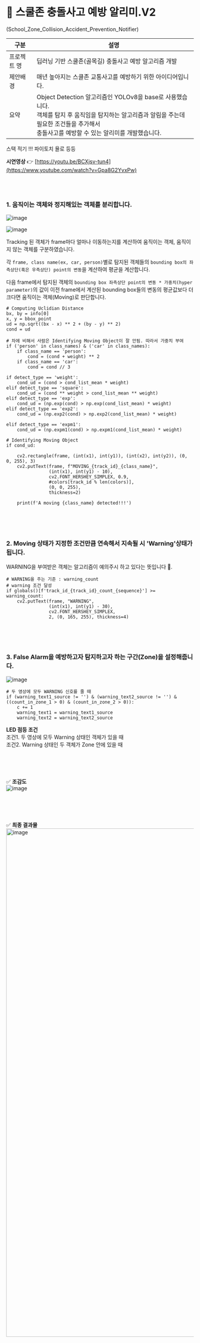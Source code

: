 # 🚸 스쿨존 충돌사고 예방 알리미.V2  
(School_Zone_Collision_Accident_Prevention_Notifier)
      
|구분|설명|
|------|---|
|프로젝트 명|딥러닝 기반 스쿨존(골목길) 충돌사고 예방 알고리즘 개발|
|제안배경|매년 높아지는 스쿨존 교통사고를 예방하기 위한 아이디어입니다.|
|요약|Object Detection 알고리즘인 YOLOv8을 base로 사용했습니다.<br>객체를 탐지 후 움직임을 탐지하는 알고리즘과 알림을 주는데 필요한 조건들을 추가해서<br>충돌사고를 예방할 수 있는 알리미를 개발했습니다.|

스택 적기 !!! 파이토치 욜로 등등

**시연영상**  👉 [https://youtu.be/BCXjsv-tun4](https://www.youtube.com/watch?v=Gpa8G2YvxPw)

<br/>
<br/>

### **1. 움직이는 객체와 정지해있는 객체를 분리합니다.**   
![image](https://github.com/CodeofO/School_Zone_V2/assets/99871109/bce880f8-0e7a-45ca-9d4f-32eaccdfea74)

![image](https://github.com/CodeofO/2023_06_V2_School_Zone_Collision_Accident_Prevention_Notifier/assets/99871109/66b20d8d-6d3f-4242-90df-f930fe936ac0)

Tracking 된 객체가 frame마다 얼마나 이동하는지를 계산하여 움직이는 객체, 움직이지 않는 객체를 구분하였습니다. 

각 `frame, class name(ex, car, person)`별로 탐지된 객체들의 `bounding box의 좌측상단(혹은 우측상단) point의 변동`을 계산하여 평균을 계산합니다. 

다음 frame에서 탐지된 객체의 `bounding box 좌측상단 point의 변동 * 가중치(hyper parameter)`의 값이 이전 frame에서 계산된 bounding box들의 변동의 평균값보다 더 크다면 움직이는 객체(Moving)로 판단합니다. 


    # Computing Uclidian Distance
    bx, by = info[0]
    x, y = bbox_point
    ud = np.sqrt((bx - x) ** 2 + (by - y) ** 2)
    cond = ud
    
    # 차에 비해서 사람은 Identifying Moving Object이 잘 안됨. 따라서 가중치 부여
    if ('person' in class_names) & ('car' in class_names):
        if class_name == 'person':
            cond = (cond + weight) ** 2
        if class_name == 'car':
            cond = cond // 3

    if detect_type == 'weight':
        cond_ud = (cond > cond_list_mean * weight)
    elif detect_type == 'square':
        cond_ud = (cond ** weight > cond_list_mean ** weight)
    elif detect_type == 'exp':
        cond_ud = (np.exp(cond) > np.exp(cond_list_mean) * weight)
    elif detect_type == 'exp2':
        cond_ud = (np.exp2(cond) > np.exp2(cond_list_mean) * weight) 
        
    elif detect_type == 'expm1':
        cond_ud = (np.expm1(cond) > np.expm1(cond_list_mean) * weight)
    
    # Identifying Moving Object
    if cond_ud: 

        cv2.rectangle(frame, (int(x1), int(y1)), (int(x2), int(y2)), (0, 0, 255), 3)
        cv2.putText(frame, f"MOVING_{track_id}_{class_name}",                                         
                    (int(x1), int(y1) - 10), 
                    cv2.FONT_HERSHEY_SIMPLEX, 0.9, 
                    #colors[track_id % len(colors)], 
                    (0, 0, 255), 
                    thickness=2)
        
        print(f'A moving {class_name} detected!!!')

<br/>
<br/>
<br/>

### **2. Moving 상태가 지정한 조건만큼 연속해서 지속될 시 'Warning'상태가 됩니다.**

WARNING을 부여받은 객체는 알고리즘이 예의주시 하고 있다는 뜻입니다 👀. 




    # WARNING을 주는 기준 : warning_count
    # warning 조건 달성
    if globals()[f'track_id_{track_id}_count_{sequence}'] >= warning_count:
        cv2.putText(frame, "WARNING", 
                    (int(x1), int(y1) - 30), 
                    cv2.FONT_HERSHEY_SIMPLEX, 
                    2, (0, 165, 255), thickness=4)

<br/>
<br/>
<br/>

### **3. False Alarm을 예방하고자 탐지하고자 하는 구간(Zone)을 설정해줍니다.**  
![image](https://github.com/CodeofO/2023_06_V2_School_Zone_Collision_Accident_Prevention_Notifier/assets/99871109/1bf4009b-4d53-43eb-9d3b-ade207f0263b)
    
    # 두 영상에 모두 WARNING 신호를 줄 때
    if (warning_text1_source != '') & (warning_text2_source != '') & ((count_in_zone_1 > 0) & (count_in_zone_2 > 0)): 
        c += 1
        warning_text1 = warning_text1_source
        warning_text2 = warning_text2_source

**LED 점등 조건**  
조건1. 두 영상에 모두 Warning 상태인 객체가 있을 때    
조건2. Warning 상태인 두 객체가 Zone 안에 있을 때    
  
<br/>
<br/>
<br/>
        
✅ **조감도**  
![image](https://github.com/CodeofO/2023_06_V2_School_Zone_Collision_Accident_Prevention_Notifier/assets/99871109/52e4acbe-c624-4221-891b-863aadad77c9)

<br/>
<br/>
<br/>
  
✅ **최종 결과물** 
<img width="1361" alt="image" src="https://github.com/CodeofO/2023_06_V2_School_Zone_Collision_Accident_Prevention_Notifier/assets/99871109/f9890d6c-16ad-4cf9-ba4c-f0cf58ee8412">

  
